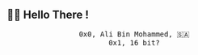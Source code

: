 ##  👋🏻 Hello There !

<p align="center" >
  <samp>
   0x0, Ali Bin Mohammed, 🇸🇦
   <br>
   0x1, 16 bit?
  </samp>
  <br/>
  <br/>
  <br/>
</p>
